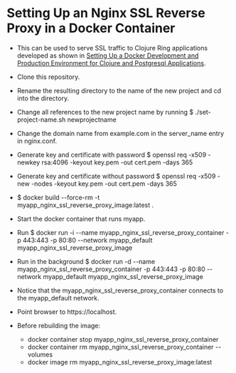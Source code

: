 # Setting Up an Nginx SSL Reverse Proxy in a Docker Container

- This can be used to serve SSL traffic to Clojure Ring applications
  developed as shown in [Setting Up a Docker Development and Production Environment for Clojure and Postgresql Applications](https://github.com/davidneu/docker-clojure-postgresql-example).

- Clone this repository.

- Rename the resulting directory to the name of the new project and
  cd into the directory.

- Change all references to the new project name by running
  $ ./set-project-name.sh newprojectname

- Change the domain name from example.com in the server_name entry in nginx.conf.

- Generate key and certificate with password
  $ openssl req -x509 -newkey rsa:4096 -keyout key.pem -out cert.pem -days 365

- Generate key and certificate without password
  $ openssl req -x509 -new -nodes      -keyout key.pem -out cert.pem -days 365

- $ docker build --force-rm -t myapp_nginx_ssl_reverse_proxy_image:latest .

- Start the docker container that runs myapp.

- Run
  $ docker run -i --name myapp_nginx_ssl_reverse_proxy_container -p 443:443 -p 80:80 --network myapp_default myapp_nginx_ssl_reverse_proxy_image

- Run in the background
  $ docker run -d --name myapp_nginx_ssl_reverse_proxy_container -p 443:443 -p 80:80 --network myapp_default myapp_nginx_ssl_reverse_proxy_image

- Notice that the myapp_nginx_ssl_reverse_proxy_container connects to the
  myapp_default network. 

- Point browser to https://localhost.

- Before rebuilding the image:
  - docker container stop myapp_nginx_ssl_reverse_proxy_container
  - docker container rm myapp_nginx_ssl_reverse_proxy_container --volumes
  - docker image rm myapp_nginx_ssl_reverse_proxy_image:latest


